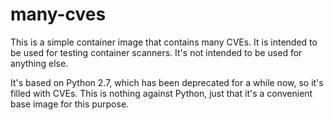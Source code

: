 # many-cves

This is a simple container image that contains many CVEs. It is intended to be used for testing container scanners. It's not intended to be used for anything else.

It's based on Python 2.7, which has been deprecated for a while now, so it's filled with CVEs. This is nothing against Python, just that it's a convenient base image for this purpose.